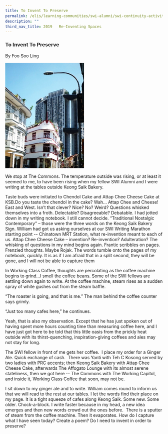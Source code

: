 ```yaml
---
title: To Invent To Preserve
permalink: /elis/learning-communities/swi-alumni/swi-continuity-activities/to-invent-to-preserve/
description: ""
third_nav_title: 2019   Re–Inventing Spaces
---
```


### To Invent To Preserve

By Foo Soo Ling


<img src="/images/invent1.jpg" 
     style="width:50%">
		 
We stop at The Commons. The temperature outside was rising, or at least it seemed to me, to have been rising when my fellow SWI Alumni and I were writing at the tables outside Keong Saik Bakery.

Taste buds were initiated to Chendol Cake and Attap Chee Cheese Cake at KSB.Do you taste the chendol in the cake? Wah… Attap Chee and Cheese! East and West. Isn’t that clever? Nice? No? Weird? Questions whisked themselves into a froth. Delectable? Disagreeable? Debatable. I had jotted down in my writing notebook. I still cannot decide. “Traditional Nostalgic Contemporary” – those were the three words on the Keong Saik Bakery Sign. William had got us asking ourselves at our SWI Writing Marathon starting point -- Chinatown MRT Station, what re-invention meant to each of us. Attap Chee Cheese Cake – invention? Re-invention? Adulteration? The whisking of questions in my mind begins again. Frantic scribbles on pages. Frenzied thoughts. Maybe Rojak. The words tumble onto the pages of my notebook, quickly. It is as if I am afraid that in a split second, they will be gone, and I will not be able to capture them

In Working Class Coffee, thoughts are percolating as the coffee machine begins to grind…I smell the coffee beans. Some of the SWI fellows are settling down again to write. At the coffee machine, steam rises as a sudden spray of white gushes out from the steam baffle.

“The roaster is going, and that is me.” The man behind the coffee counter says grimly.

“Just too many cafes here,” he continues.

Yeah, that is also my observation. Except that he has just spoken out of having spent more hours counting time than measuring coffee here, and I have just got here to be told that this little oasis from the prickly heat outside with its thirst-quenching, inspiration-giving coffees and ales may not stay for long.

The SWI fellow in front of me gets her coffee.  I place my order for a Ginger Ale. Quick exchange of cash.  There was Yanti with Teh C Kosong served by two ladies with PRC accents; then Keong Saik Bakery with Attap Chee Cheese Cake, afterwards The Affogato Lounge with its almost serene stateliness, then we got here -- The Commons with The Working Capitol, and inside it, Working Class Coffee that soon, may not be.

I sit down to my ginger ale and to write. William comes round to inform us that we will read to the rest at our tables. I let the words find their place on my page. It is a tight squeeze of cafes along Keong Saik. Some new. Some older. Chock-a-block. I write faster because in my head, a new idea emerges and then new words crowd out the ones before.  There is a sputter of steam from the coffee machine. Then it evaporates. How do I capture what I have seen today? Create a poem? Do I need to invent in order to preserve?